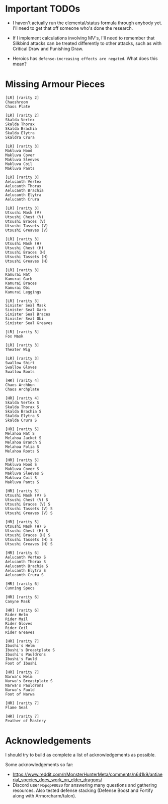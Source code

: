 # Important TODOs

- I haven't actually run the elemental/status formula through anybody yet. I'll need to get that off someone who's done the research.

- If I implement calculations involving MV's, I'll need to remember that Silkbind attacks can be treated differently to other attacks, such as with Critical Draw and Punishing Draw.

- Heroics has `defense-increasing effects are negated`. What does this mean?

# Missing Armour Pieces

```
[LR] [rarity 2]
Chaoshroom
Chaos Plate
```

```
[LR] [rarity 2]
Skalda Vertex
Skalda Thorax
Skalda Brachia
Skalda Elytra
Skaldra Crura
```

```
[LR] [rarity 3]
Makluva Hood
Makluva Cover
Makluva Sleeves
Makluva Coil
Makluva Pants
```

```
[LR] [rarity 3]
Aelucanth Vertex
Aelucanth Thorax
Aelucanth Brachia
Aelucanth Elytra
Aelucanth Crura
```

```
[LR] [rarity 3]
Utsushi Mask (V)
Utsushi Chest (V)
Utsushi Braces (V)
Utsushi Tassets (V)
Utsushi Greaves (V)
```

```
[LR] [rarity 3]
Utsushi Mask (H)
Utsushi Chest (H)
Utsushi Braces (H)
Utsushi Tassets (H)
Utsushi Greaves (H)
```

```
[LR] [rarity 3]
Kamurai Hat
Kamurai Garb
Kamurai Braces
Kamurai Obi
Kamurai Leggings
```

```
[LR] [rarity 3]
Sinister Seal Mask
Sinister Seal Garb
Sinister Seal Braces
Sinister Seal Obi
Sinister Seal Greaves
```

```
[LR] [rarity 3]
Fox Mask
```

```
[LR] [rarity 3]
Theater Wig
```

```
[LR] [rarity 3]
Swallow Shirt
Swallow Gloves
Swallow Boots
```

```
[HR] [rarity 4]
Chaos Archbun
Chaos Archplate
```

```
[HR] [rarity 4]
Skalda Vertex S
Skalda Thorax S
Skalda Brachia S
Skalda Elytra S
Skalda Crura S
```

```
[HR] [rarity 5]
Melahoa Hat S
Melahoa Jacket S
Melahoa Branch S
Melahoa Folia S
Melahoa Roots S
```

```
[HR] [rarity 5]
Makluva Hood S
Makluva Cover S
Makluva Sleeves S
Makluva Coil S
Makluva Pants S
```

```
[HR] [rarity 5]
Utsushi Mask (V) S
Utsushi Chest (V) S
Utsushi Braces (V) S
Utsushi Tassets (V) S
Utsushi Greaves (V) S
```

```
[HR] [rarity 5]
Utsushi Mask (H) S
Utsushi Chest (H) S
Utsushi Braces (H) S
Utsushi Tassets (H) S
Utsushi Greaves (H) S
```

```
[HR] [rarity 6]
Aelucanth Vertex S
Aelucanth Thorax S
Aelucanth Brachia S
Aelucanth Elytra S
Aelucanth Crura S
```

```
[HR] [rarity 6]
Cunning Specs
```

```
[HR] [rarity 6]
Canyne Mask
```

```
[HR] [rarity 6]
Rider Helm
Rider Mail
Rider Gloves
Rider Coil
Rider Greaves
```

```
[HR] [rarity 7]
Ibushi's Helm
Ibushi's Breastplate S
Ibushi's Pauldrons
Ibushi's Fauld
Foot of Ibushi
```

```
[HR] [rarity 7]
Narwa's Helm
Narwa's Breastplate S
Narwa's Pauldrons
Narwa's Fauld
Foot of Narwa
```

```
[HR] [rarity 7]
Flame Seal
```

```
[HR] [rarity 7]
Feather of Mastery
```

# Acknowledgements

I should try to build as complete a list of acknowledgements as possible.

Some acknowledgements so far:

- <https://www.reddit.com/r/MonsterHunterMeta/comments/n641k9/antiaerial_species_does_work_on_elder_dragons/>
- Discord user `Mopop#8020` for answering many questions and gathering resources. Also tested defense stacking (Defense Boost and Fortify along with Armorcharm/talon).
